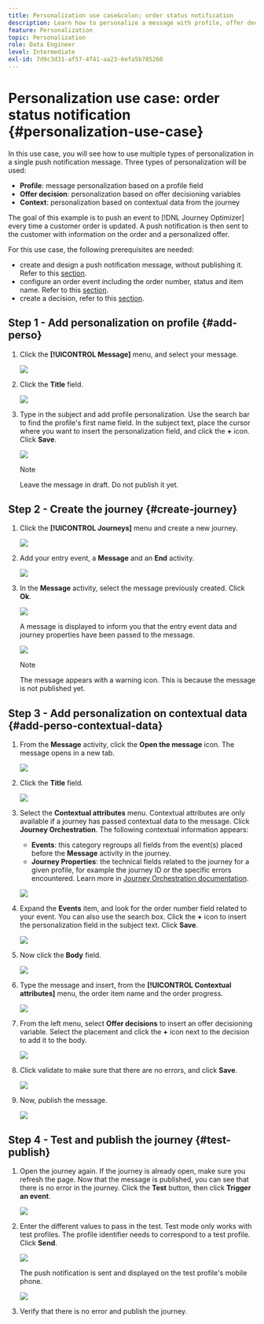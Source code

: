 ```yaml
---
title: Personalization use case&colon; order status notification
description: Learn how to personalize a message with profile, offer decision, and context information.
feature: Personalization
topic: Personalization
role: Data Engineer
level: Intermediate
exl-id: 7d9c3d31-af57-4f41-aa23-6efa5b785260
---
```

# Personalization use case: order status notification {#personalization-use-case}

In this use case, you will see how to use multiple types of personalization in a single push notification message. Three types of personalization will be used:

* **Profile**: message personalization based on a profile field
* **Offer decision**: personalization based on offer decisioning variables
* **Context**: personalization based on contextual data from the journey

The goal of this example is to push an event to [!DNL Journey Optimizer] every time a customer order is updated. A push notification is then sent to the customer with information on the order and a personalized offer.

For this use case, the following prerequisites are needed:

* create and design a push notification message, without publishing it. Refer to this [section](../messages/get-started-content.md).
* configure an order event including the order number, status and item name. Refer to this [section](../event/about-events.md).
* create a decision, refer to this [section](../offers/offer-activities/create-offer-activities.md).

## Step 1 - Add personalization on profile {#add-perso}

1. Click the **[!UICONTROL Message]** menu, and select your message.

   ![](assets/perso-uc.png)

1. Click the **Title** field.

   ![](assets/perso-uc2.png)

1. Type in the subject and add profile personalization. Use the search bar to find the profile's first name field. In the subject text, place the cursor where you want to insert the personalization field, and click the **+** icon. Click **Save**.

   ![](assets/perso-uc3.png)

   >[!NOTE]
   >
   >Leave the message in draft. Do not publish it yet.

## Step 2 - Create the journey {#create-journey}

1. Click the **[!UICONTROL Journeys]** menu and create a new journey.

   ![](assets/perso-uc4.png)

1. Add your entry event, a **Message** and an **End** activity.

   ![](assets/perso-uc5.png)

1. In the **Message** activity, select the message previously created. Click **Ok**.

   ![](assets/perso-uc6.png)

   A message is displayed to inform you that the entry event data and journey properties have been passed to the message.

   ![](assets/perso-uc7.png)

   >[!NOTE]
   >
   >The message appears with a warning icon. This is because the message is not published yet.

## Step 3 - Add personalization on contextual data {#add-perso-contextual-data}

1. From the **Message** activity, click the **Open the message** icon. The message opens in a new tab.

   ![](assets/perso-uc8.png)

1. Click the **Title** field.

   ![](assets/perso-uc9.png)

1. Select the **Contextual attributes** menu. Contextual attributes are only available if a journey has passed contextual data to the message. Click **Journey Orchestration**. The following contextual information appears:

   * **Events**: this category regroups all fields from the event(s) placed before the **Message** activity in the journey.
   * **Journey Properties**: the technical fields related to the journey for a given profile, for example the journey ID or the specific errors encountered. Learn more in [Journey Orchestration documentation](../building-journeys/expression/journey-properties.md).

   ![](assets/perso-uc10.png)

1. Expand the **Events** item, and look for the order number field related to your event. You can also use the search box. Click the **+** icon to insert the personalization field in the subject text. Click **Save**.

   ![](assets/perso-uc11.png)

1. Now click the **Body** field.

   ![](assets/perso-uc12.png)

1. Type the message and insert, from the **[!UICONTROL Contextual attributes]** menu, the order item name and the order progress. 

   ![](assets/perso-uc13.png)

1. From the left menu, select **Offer decisions** to insert an offer decisioning variable. Select the placement and click the **+** icon next to the decision to add it to the body.  

   ![](assets/perso-uc14.png)

1. Click validate to make sure that there are no errors, and click **Save**.

   ![](assets/perso-uc15.png)

1. Now, publish the message. 

   ![](assets/perso-uc16.png)

## Step 4 - Test and publish the journey {#test-publish}

1. Open the journey again. If the journey is already open, make sure you refresh the page. Now that the message is published, you can see that there is no error in the journey. Click the **Test** button, then click **Trigger an event**.

   ![](assets/perso-uc17.png)

1. Enter the different values to pass in the test. Test mode only works with test profiles. The profile identifier needs to correspond to a test profile. Click **Send**.

   ![](assets/perso-uc18.png)

   The push notification is sent and displayed on the test profile's mobile phone.

    ![](assets/perso-uc19.png)

1. Verify that there is no error and publish the journey.
